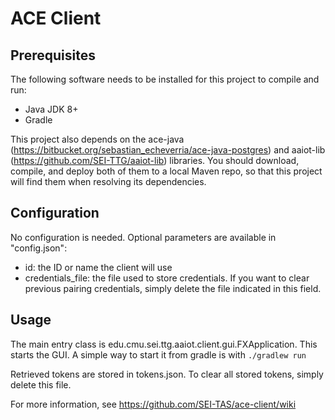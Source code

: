 # ACE Client

## Prerequisites
The following software needs to be installed for this project to compile and run:
* Java JDK 8+
* Gradle

This project also depends on the ace-java (https://bitbucket.org/sebastian_echeverria/ace-java-postgres) and aaiot-lib (https://github.com/SEI-TTG/aaiot-lib) libraries. You should download, compile, and deploy both of them to a local Maven repo, so that this project will find them when resolving its dependencies.
 
## Configuration
No configuration is needed. Optional parameters are available in "config.json":

 * id: the ID or name the client will use
 * credentials_file: the file used to store credentials. If you want to clear previous pairing credentials, simply delete the file indicated in this field.
   
## Usage
The main entry class is edu.cmu.sei.ttg.aaiot.client.gui.FXApplication. This starts the GUI. A simple way to start it from gradle is with `./gradlew run`

Retrieved tokens are stored in tokens.json. To clear all stored tokens, simply delete this file.

For more information, see https://github.com/SEI-TAS/ace-client/wiki
